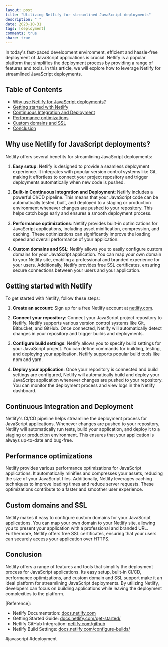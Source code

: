```yaml
---
layout: post
title: "Utilizing Netlify for streamlined JavaScript deployments"
description: " "
date: 2023-10-31
tags: [deployment]
comments: true
share: true
---
```


In today's fast-paced development environment, efficient and hassle-free deployment of JavaScript applications is crucial. Netlify is a popular platform that simplifies the deployment process by providing a range of features and tools. In this article, we will explore how to leverage Netlify for streamlined JavaScript deployments.

## Table of Contents
- [Why use Netlify for JavaScript deployments?](#why-use-netlify-for-javascript-deployments)
- [Getting started with Netlify](#getting-started-with-netlify)
- [Continuous Integration and Deployment](#continuous-integration-and-deployment)
- [Performance optimizations](#performance-optimizations)
- [Custom domains and SSL](#custom-domains-and-ssl)
- [Conclusion](#conclusion)

## Why use Netlify for JavaScript deployments?
Netlify offers several benefits for streamlining JavaScript deployments:

1. **Easy setup**: Netlify is designed to provide a seamless deployment experience. It integrates with popular version control systems like Git, making it effortless to connect your project repository and trigger deployments automatically when new code is pushed.

2. **Built-in Continuous Integration and Deployment**: Netlify includes a powerful CI/CD pipeline. This means that your JavaScript code can be automatically tested, built, and deployed to a staging or production environment whenever changes are pushed to your repository. This helps catch bugs early and ensures a smooth deployment process.

3. **Performance optimizations**: Netlify provides built-in optimizations for JavaScript applications, including asset minification, compression, and caching. These optimizations can significantly improve the loading speed and overall performance of your application.

4. **Custom domains and SSL**: Netlify allows you to easily configure custom domains for your JavaScript application. You can map your own domain to your Netlify site, enabling a professional and branded experience for your users. Additionally, Netlify provides free SSL certificates, ensuring secure connections between your users and your application.

## Getting started with Netlify
To get started with Netlify, follow these steps:

1. **Create an account**: Sign up for a free Netlify account at [netlify.com](https://www.netlify.com/).

2. **Connect your repository**: Connect your JavaScript project repository to Netlify. Netlify supports various version control systems like Git, Bitbucket, and GitHub. Once connected, Netlify will automatically detect changes in your repository and trigger builds and deployments.

3. **Configure build settings**: Netlify allows you to specify build settings for your JavaScript project. You can define commands for building, testing, and deploying your application. Netlify supports popular build tools like npm and yarn.

4. **Deploy your application**: Once your repository is connected and build settings are configured, Netlify will automatically build and deploy your JavaScript application whenever changes are pushed to your repository. You can monitor the deployment process and view logs in the Netlify dashboard.

## Continuous Integration and Deployment
Netlify's CI/CD pipeline helps streamline the deployment process for JavaScript applications. Whenever changes are pushed to your repository, Netlify will automatically run tests, build your application, and deploy it to a staging or production environment. This ensures that your application is always up-to-date and bug-free.

## Performance optimizations
Netlify provides various performance optimizations for JavaScript applications. It automatically minifies and compresses your assets, reducing the size of your JavaScript files. Additionally, Netlify leverages caching techniques to improve loading times and reduce server requests. These optimizations contribute to a faster and smoother user experience.

## Custom domains and SSL
Netlify makes it easy to configure custom domains for your JavaScript applications. You can map your own domain to your Netlify site, allowing you to present your application with a professional and branded URL. Furthermore, Netlify offers free SSL certificates, ensuring that your users can securely access your application over HTTPS.

## Conclusion
Netlify offers a range of features and tools that simplify the deployment process for JavaScript applications. Its easy setup, built-in CI/CD, performance optimizations, and custom domain and SSL support make it an ideal platform for streamlining JavaScript deployments. By utilizing Netlify, developers can focus on building applications while leaving the deployment complexities to the platform.

[Reference]: 
- Netlify Documentation: [docs.netlify.com](https://docs.netlify.com/)
- Getting Started Guide: [docs.netlify.com/get-started/](https://docs.netlify.com/get-started/)
- Netlify GitHub Integration: [netlify.com/github](https://www.netlify.com/github/) 
- Netlify Build Settings: [docs.netlify.com/configure-builds/](https://docs.netlify.com/configure-builds/) 

#javascript #deployment